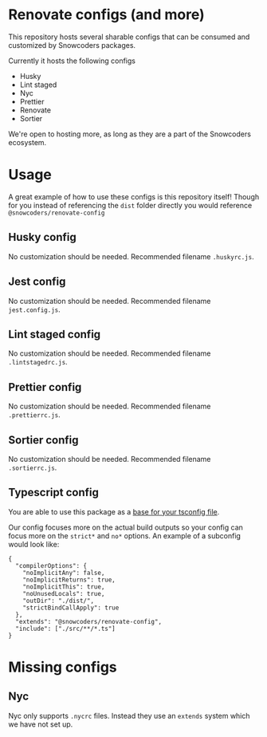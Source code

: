 # Renovate configs (and more)

This repository hosts several sharable configs that can be consumed and customized by Snowcoders packages.

Currently it hosts the following configs

- Husky
- Lint staged
- Nyc
- Prettier
- Renovate
- Sortier

We're open to hosting more, as long as they are a part of the Snowcoders ecosystem.

# Usage

A great example of how to use these configs is this repository itself! Though for you instead of referencing the `dist` folder directly you would reference `@snowcoders/renovate-config`

## Husky config

No customization should be needed. Recommended filename `.huskyrc.js`.

## Jest config

No customization should be needed. Recommended filename `jest.config.js`.

## Lint staged config

No customization should be needed. Recommended filename `.lintstagedrc.js`.

## Prettier config

No customization should be needed. Recommended filename `.prettierrc.js`.

## Sortier config

No customization should be needed. Recommended filename `.sortierrc.js`.

## Typescript config

You are able to use this package as a [base for your tsconfig file](https://www.typescriptlang.org/docs/handbook/release-notes/typescript-3-2.html#tsconfigjson-inheritance-via-nodejs-packages).

Our config focuses more on the actual build outputs so your config can focus more on the `strict*` and `no*` options. An example of a subconfig would look like:

```
{
  "compilerOptions": {
    "noImplicitAny": false,
    "noImplicitReturns": true,
    "noImplicitThis": true,
    "noUnusedLocals": true,
    "outDir": "./dist/",
    "strictBindCallApply": true
  },
  "extends": "@snowcoders/renovate-config",
  "include": ["./src/**/*.ts"]
}
```

# Missing configs

## Nyc

Nyc only supports `.nycrc` files. Instead they use an `extends` system which we have not set up.
